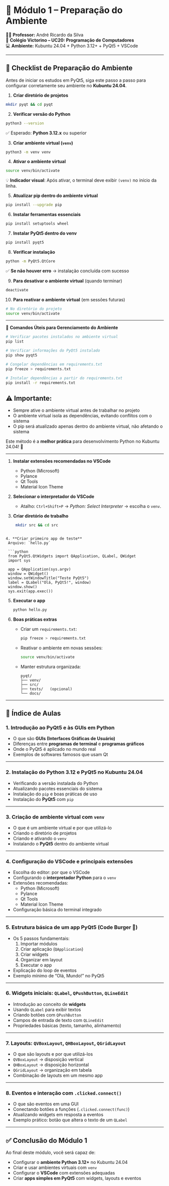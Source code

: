# 📘 Módulo 1 – Preparação do Ambiente

👨‍🏫 **Professor:** André Ricardo da Silva  
🏫 **Colégio Victorino – UC20: Programação de Computadores**  
💻 **Ambiente:** Kubuntu 24.04 + Python 3.12+ + PyQt5 + VSCode  

---

## 🚀 Checklist de Preparação do Ambiente

Antes de iniciar os estudos em PyQt5, siga este passo a passo para configurar corretamente seu ambiente no **Kubuntu 24.04**.

1. **Criar diretório de projetos**

```bash
mkdir pyqt && cd pyqt
```

2. **Verificar versão do Python**

```bash
python3 --version
```

✅ Esperado: **Python 3.12.x** ou superior

3. **Criar ambiente virtual (`venv`)**

```bash
python3 -m venv venv
```

4. **Ativar o ambiente virtual**

```bash
source venv/bin/activate
```

💡 **Indicador visual**: Após ativar, o terminal deve exibir `(venv)` no início da linha.

5. **Atualizar pip dentro do ambiente virtual**

```bash
pip install --upgrade pip
```

6. **Instalar ferramentas essenciais**

```bash
pip install setuptools wheel
```

7. **Instalar PyQt5 dentro do venv**

```bash
pip install pyqt5
```

8. **Verificar instalação**

```bash
python -m PyQt5.QtCore
```

✅ **Se não houver erro** → instalação concluída com sucesso

9. **Para desativar o ambiente virtual** (quando terminar)

```bash
deactivate
```

10. **Para reativar o ambiente virtual** (em sessões futuras)

```bash
# No diretório do projeto
source venv/bin/activate
```

---

📝 **Comandos Úteis para Gerenciamento do Ambiente**

```bash
# Verificar pacotes instalados no ambiente virtual
pip list

# Verificar informações do PyQt5 instalado
pip show pyqt5

# Congelar dependências em requirements.txt
pip freeze > requirements.txt

# Instalar dependências a partir do requirements.txt
pip install -r requirements.txt
```

## ⚠️ **Importante:**

- Sempre ative o ambiente virtual antes de trabalhar no projeto
- O ambiente virtual isola as dependências, evitando conflitos com o sistema
- O pip será atualizado apenas dentro do ambiente virtual, não afetando o sistema

Este método é a **melhor prática** para desenvolvimento Python no Kubuntu 24.04! 🚀

---

1. **Instalar extensões recomendadas no VSCode**

   - Python (Microsoft)
   - Pylance
   - Qt Tools
   - Material Icon Theme

2. **Selecionar o interpretador do VSCode**

   - Atalho: `Ctrl+Shift+P` → *Python: Select Interpreter* → escolha o `venv`.

3. **Criar diretório de trabalho**

   ```bash
    mkdir src && cd src
  ```

4. **Criar primeiro app de teste**
   Arquivo: `hello.py`

   ```python
   from PyQt5.QtWidgets import QApplication, QLabel, QWidget
   import sys
   
   app = QApplication(sys.argv)
   window = QWidget()
   window.setWindowTitle("Teste PyQt5")
   label = QLabel("Olá, PyQt5!", window)
   window.show()
   sys.exit(app.exec())
   ```

5. **Executar o app**

   ```bash
   python hello.py
   ```

6. **Boas práticas extras**

    - Criar um `requirements.txt`:

      ```bash
      pip freeze > requirements.txt
      ```

    - Reativar o ambiente em novas sessões:

      ```bash
      source venv/bin/activate
      ```

    - Manter estrutura organizada:

      ```
      pyqt/
      ├── venv/
      ├── src/
      ├── tests/   (opcional)
      └── docs/
      ```

------

## 📑 Índice de Aulas

### 1. Introdução ao PyQt5 e às GUIs em Python

- O que são **GUIs (Interfaces Gráficas de Usuário)**
- Diferenças entre **programas de terminal** e **programas gráficos**
- Onde o PyQt5 é aplicado no mundo real
- Exemplos de softwares famosos que usam Qt

------

### 2. Instalação do Python 3.12 e PyQt5 no Kubuntu 24.04

- Verificando a versão instalada do Python
- Atualizando pacotes essenciais do sistema
- Instalação do `pip` e boas práticas de uso
- Instalação do **PyQt5** com `pip`

------

### 3. Criação de ambiente virtual com `venv`

- O que é um ambiente virtual e por que utilizá-lo
- Criando o diretório de projetos
- Criando e ativando o `venv`
- Instalando o **PyQt5** dentro do ambiente virtual

------

### 4. Configuração do VSCode e principais extensões

- Escolha do editor: por que o VSCode
- Configurando o **interpretador Python** para o `venv`
- Extensões recomendadas:
  - Python (Microsoft)
  - Pylance
  - Qt Tools
  - Material Icon Theme
- Configuração básica do terminal integrado

------

### 5. Estrutura básica de um app PyQt5 (Code Burger 🍔)

- Os 5 passos fundamentais:
  1. Importar módulos
  2. Criar aplicação (`QApplication`)
  3. Criar widgets
  4. Organizar em layout
  5. Executar o app
- Explicação do loop de eventos
- Exemplo mínimo de “Olá, Mundo!” no PyQt5

------

### 6. Widgets iniciais: `QLabel`, `QPushButton`, `QLineEdit`

- Introdução ao conceito de **widgets**
- Usando `QLabel` para exibir textos
- Criando botões com `QPushButton`
- Campos de entrada de texto com `QLineEdit`
- Propriedades básicas (texto, tamanho, alinhamento)

------

### 7. Layouts: `QVBoxLayout`, `QHBoxLayout`, `QGridLayout`

- O que são layouts e por que utilizá-los
- `QVBoxLayout` → disposição vertical
- `QHBoxLayout` → disposição horizontal
- `QGridLayout` → organização em tabela
- Combinação de layouts em um mesmo app

------

### 8. Eventos e interação com `.clicked.connect()`

- O que são eventos em uma GUI
- Conectando botões a funções (`.clicked.connect(func)`)
- Atualizando widgets em resposta a eventos
- Exemplo prático: botão que altera o texto de um `QLabel`

------

## ✅ Conclusão do Módulo 1

Ao final deste módulo, você será capaz de:

- Configurar o **ambiente Python 3.12+** no Kubuntu 24.04
- Criar e usar ambientes virtuais com `venv`
- Configurar o **VSCode** com extensões adequadas
- Criar **apps simples em PyQt5** com widgets, layouts e eventos